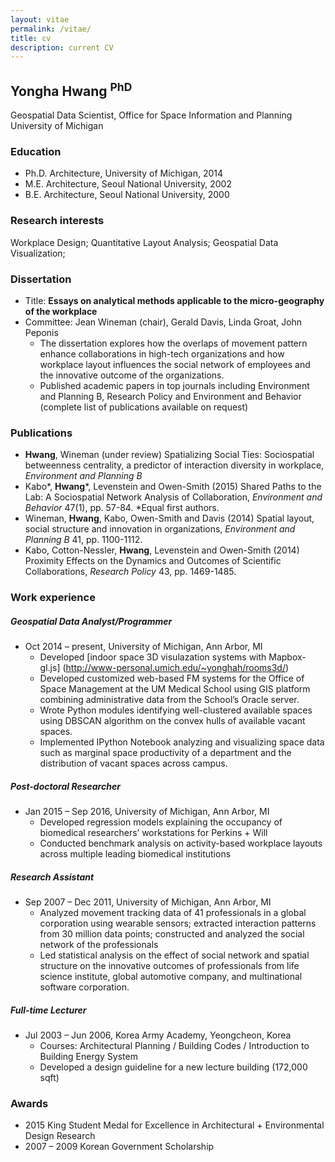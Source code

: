 ```yaml
---
layout: vitae 
permalink: /vitae/
title: cv 
description: current CV 
---
```

## Yongha <strong>Hwang</strong> <sup> PhD</sup> 
Geospatial Data Scientist, Office for Space Information and Planning
<br>University of Michigan


### Education
- Ph.D.   Architecture, University of Michigan, 2014
- M.E.    Architecture, Seoul National University, 2002
- B.E.    Architecture, Seoul National University, 2000

### Research interests
Workplace Design; 
Quantitative Layout Analysis; 
Geospatial Data Visualization; 

### Dissertation
- Title: **Essays on analytical methods applicable to the micro-geography of the workplace**
- Committee: Jean Wineman (chair), Gerald Davis, Linda Groat, John Peponis 
  - The dissertation explores how the overlaps of movement pattern enhance collaborations in high-tech organizations and how workplace layout influences the social network of employees and the innovative outcome of the organizations.
  - Published academic papers in top journals including Environment and Planning B, Research Policy and Environment and Behavior (complete list of publications available on request)

### Publications
- **Hwang**, Wineman (under review) Spatializing Social Ties:
Sociospatial betweenness centrality, a predictor of interaction diversity in workplace, *Environment and Planning B*
- Kabo\*, **Hwang**\*, Levenstein and Owen-Smith (2015)  Shared Paths to the Lab: A Sociospatial Network Analysis of Collaboration, *Environment and Behavior* 47(1), pp. 57-84. *Equal first authors.
- Wineman, **Hwang**, Kabo, Owen-Smith and Davis (2014) Spatial layout, social structure and innovation in organizations, *Environment and Planning B* 41, pp. 1100-1112.
- Kabo, Cotton-Nessler, **Hwang**, Levenstein and Owen-Smith (2014) Proximity Effects on the Dynamics and Outcomes of Scientific Collaborations, *Research Policy* 43, pp. 1469-1485. 

### Work experience
##### Geospatial Data Analyst/Programmer
- Oct 2014 – present, University of Michigan, Ann Arbor, MI
  - Developed [indoor space 3D visulazation systems with Mapbox-gl.js] (http://www-personal.umich.edu/~yonghah/rooms3d/)
  - Developed customized web-based FM systems for the Office of Space Management at the UM Medical School using GIS platform combining administrative data from the School’s Oracle server.
  - Wrote Python modules identifying well-clustered available spaces using DBSCAN algorithm on the convex hulls of available vacant spaces. 
  - Implemented IPython Notebook analyzing and visualizing space data such as marginal space productivity of a department and the distribution of vacant spaces across campus. 

##### Post-doctoral Researcher
- Jan 2015 – Sep 2016, University of Michigan, Ann Arbor, MI
  - Developed regression models explaining the occupancy of biomedical researchers’ workstations for Perkins + Will
  - Conducted benchmark analysis on activity-based workplace layouts across multiple leading biomedical institutions

##### Research Assistant
- Sep 2007 – Dec 2011, University of Michigan, Ann Arbor, MI
  - Analyzed movement tracking data of 41 professionals in a global corporation using wearable sensors; extracted interaction patterns from 30 million data points; constructed and analyzed the social network of the professionals 
  - Led statistical analysis on the effect of social network and spatial structure on the innovative outcomes of professionals from life science institute, global automotive company, and multinational software corporation.

##### Full-time Lecturer
- Jul 2003 – Jun 2006, Korea Army Academy, Yeongcheon, Korea
  - Courses: Architectural Planning / Building Codes / Introduction to Building Energy System
  - Developed a design guideline for a new lecture building (172,000 sqft)

### Awards
* 2015 King Student Medal for Excellence in Architectural + Environmental Design Research
* 2007 – 2009 Korean Government Scholarship   

